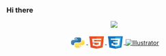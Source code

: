 ### Hi there

<div align="center">
  <a href="https://github.com/n-elsner">
  <img height="180em" src="https://github-readme-stats.vercel.app/api?username=nairoelsner&show_icons=true&theme=gruvbox&include_all_commits=true&count_private=true"/>
  <!-- <img height="180em" src="https://github-readme-stats.vercel.app/api/top-langs/?username=nairoelsner&layout=compact&langs_count=7&theme=gruvbox"/> -->
</div>

 <div align="center", style="display: inline_block"><br>
   <img align="center" alt="Python" height="30" width="40" src="https://raw.githubusercontent.com/devicons/devicon/master/icons/python/python-original.svg">
   <!-- <img align="center" alt="PHP" height="30" width="40" src="https://cdn.jsdelivr.net/gh/devicons/devicon/icons/php/php-plain.svg"> -->
   <img align="center" alt="HTML" height="30" width="40" src="https://raw.githubusercontent.com/devicons/devicon/master/icons/html5/html5-original.svg">
   <img align="center" alt="CSS" height="30" width="40" src="https://raw.githubusercontent.com/devicons/devicon/master/icons/css3/css3-original.svg">
   <!--
  <img align="center" alt="JavaScript" height="30" width="40" src="https://raw.githubusercontent.com/devicons/devicon/master/icons/javascript/javascript-plain.svg">
    -->
   <!-- <img align="center" alt="MySQL" height="30" width="40" src="https://cdn.jsdelivr.net/gh/devicons/devicon/icons/mysql/mysql-original.svg"> -->
   <img align="center" alt="Illustrator" height="30" width="40" src="https://cdn.jsdelivr.net/gh/devicons/devicon/icons/illustrator/illustrator-line.svg">
 </div>
  
  ##

